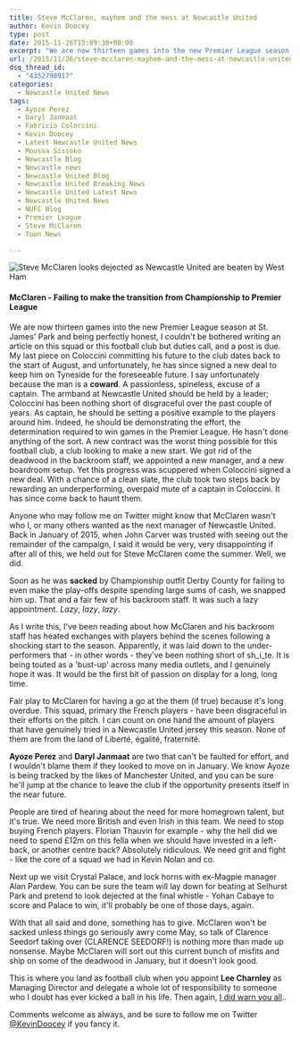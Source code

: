 ```yaml
---
title: Steve McClaren, mayhem and the mess at Newcastle United
author: Kevin Doocey
type: post
date: 2015-11-26T15:09:30+00:00
excerpt: "We are now thirteen games into the new Premier League season at St. James' Park and being perfectly honest, I couldn't be bothered writing an article on this squad or this football club but duties call, and a post is due. My last piece on Coloccini.."
url: /2015/11/26/steve-mcclaren-mayhem-and-the-mess-at-newcastle-united/
dsq_thread_id:
  - "4352798917"
categories:
  - Newcastle United News
tags:
  - Ayoze Perez
  - Daryl Janmaat
  - Fabricio Coloccini
  - Kevin Doocey
  - Latest Newcastle United News
  - Moussa Sissoko
  - Newcastle Blog
  - Newcastle news
  - Newcastle United Blog
  - Newcastle United Breaking News
  - Newcastle United Latest News
  - Newcastle United News
  - NUFC Blog
  - Premier League
  - Steve McClaren
  - Toon News

---
```

![Steve McClaren looks dejected as Newcastle United are beaten by West Ham](http://www.tynetime.com/wp-content/uploads/2015/11/Steve-McClaren-West-Ham-United.jpg)

#### McClaren - Failing to make the transition from Championship to Premier League

We are now thirteen games into the new Premier League season at St. James' Park and being perfectly honest, I couldn't be bothered writing an article on this squad or this football club but duties call, and a post is due. My last piece on Coloccini committing his future to the club dates back to the start of August, and unfortunately, he has since signed a new deal to keep him on Tyneside for the foreseeable future. I say unfortunately because the man is a **coward**. A passionless, spineless, excuse of a captain. The armband at Newcastle United should be held by a leader; Coloccini has been nothing short of disgraceful over the past couple of years. As captain, he should be setting a positive example to the players around him. Indeed, he should be demonstrating the effort, the determination required to win games in the Premier League. He hasn't done anything of the sort. A new contract was the worst thing possible for this football club, a club looking to make a new start. We got rid of the deadwood in the backroom staff, we appointed a new manager, and a new boardroom setup. Yet this progress was scuppered when Coloccini signed a new deal. With a chance of a clean slate, the club took two steps back by rewarding an underperforming, overpaid mute of a captain in Coloccini. It has since come back to haunt them.

Anyone who may follow me on Twitter might know that McClaren wasn't who I, or many others wanted as the next manager of Newcastle United. Back in January of 2015, when John Carver was trusted with seeing out the remainder of the campaign, I said it would be very, very disappointing if after all of this, we held out for Steve McClaren come the summer. Well, we did.

Soon as he was **sacked** by Championship outfit Derby County for failing to even make the play-offs despite spending large sums of cash, we snapped him up. That and a fair few of his backroom staff. It was such a lazy appointment. _Lazy_, _lazy_, _lazy_.

As I write this, I've been reading about how McClaren and his backroom staff has heated exchanges with players behind the scenes following a shocking start to the season. Apparently, it was laid down to the under-performers that - in other words - they've been nothing short of sh_i_te. It is being touted as a 'bust-up' across many media outlets, and I genuinely hope it was. It would be the first bit of passion on display for a long, long time.

Fair play to McClaren for having a go at the them (if true) because it's long overdue. This squad, primary the French players - have been disgraceful in their efforts on the pitch. I can count on one hand the amount of players that have genuinely tried in a Newcastle United jersey this season. None of them are from the land of Liberté, égalité, fraternité.

**Ayoze Perez** and **Daryl Janmaat** are two that can't be faulted for effort, and I wouldn't blame them if they looked to move on in January. We know Ayoze is being tracked by the likes of Manchester United, and you can be sure he'll jump at the chance to leave the club if the opportunity presents itself in the near future.

People are tired of hearing about the need for more homegrown talent, but it's true. We need more British and even Irish in this team. We need to stop buying French players. Florian Thauvin for example - why the hell did we need to spend £12m on this fella when we should have invested in a left-back, or another centre back? Absolutely ridiculous. We need grit and fight - like the core of a squad we had in Kevin Nolan and co.

Next up we visit Crystal Palace, and lock horns with ex-Magpie manager Alan Pardew. You can be sure the team will lay down for beating at Selhurst Park and pretend to look dejected at the final whistle - Yohan Cabaye to score and Palace to win, it'll probably be one of those days, again.

With that all said and done, something has to give. McClaren won't be sacked unless things go seriously awry come May, so talk of Clarence Seedorf taking over (CLARENCE SEEDORF!) is nothing more than made up nonsense. Maybe McClaren will sort out this current bunch of misfits and ship on some of the deadwood in January, but it doesn't look good.

This is where you land as football club when you appoint **Lee Charnley** as Managing Director and delegate a whole lot of responsibility to someone who I doubt has ever kicked a ball in his life. Then again, [I did warn you all][1]..

Comments welcome as always, and be sure to follow me on Twitter [@KevinDoocey](https://twitter.com/kevindoocey) if you fancy it.

 [1]: http://www.tynetime.com/2015/06/22/lee-charnley-wrong-man-in-the-wrong-position-at-the-wrong-time/
